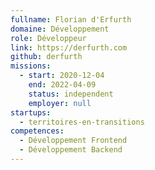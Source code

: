 ```yaml
---
fullname: Florian d'Erfurth
domaine: Développement
role: Développeur
link: https://derfurth.com
github: derfurth
missions:
  - start: 2020-12-04
    end: 2022-04-09
    status: independent
    employer: null
startups:
  - territoires-en-transitions
competences:
  - Développement Frontend
  - Développement Backend
---
```

